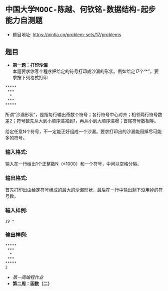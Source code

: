 # `中国大学MOOC-陈越、何钦铭-数据结构-起步能力自测题`
* 题目地址: https://pintia.cn/problem-sets/17/problems

## 题目 

* **第一题：打印沙漏**  
本题要求你写个程序把给定的符号打印成沙漏的形状。例如给定17个“*”，要求按下列格式打印  
```
*****
 ***
  *
 ***
*****
```
所谓“沙漏形状”，是指每行输出奇数个符号；各行符号中心对齐；相邻两行符号数差2；符号数先从大到小顺序递减到1，再从小到大顺序递增；首尾符号数相等。

给定任意N个符号，不一定能正好组成一个沙漏。要求打印出的沙漏能用掉尽可能多的符号。

### 输入格式:  
输入在一行给出1个正整数N（≤1000）和一个符号，中间以空格分隔。

### 输出格式:  
首先打印出由给定符号组成的最大的沙漏形状，最后在一行中输出剩下没用掉的符号数。  

### 输入样例:   
`19 *`
### 输出样例:  
```
*****
 ***
  *
 ***
*****
2
``` 
* *第一周编程作业*  
* **第二周：函数（二）** 
